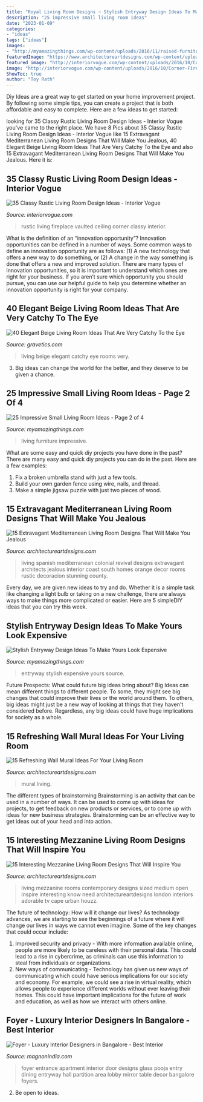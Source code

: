 ```yaml
---
title: "Royal Living Room Designs ~ Stylish Entryway Design Ideas To Make Yours Look Expensive"
description: "25 impressive small living room ideas"
date: "2023-01-09"
categories:
- "ideas"
tags: ["ideas"]
images:
- "http://myamazingthings.com/wp-content/uploads/2016/11/raised-furniture-683x1024.jpg"
featuredImage: "https://www.architectureartdesigns.com/wp-content/uploads/2015/01/15-Extravagant-Mediterranean-Living-Room-Designs-That-Will-Make-You-Jealous-12-630x945.jpg"
featured_image: "http://interiorvogue.com/wp-content/uploads/2016/10/Corner-Fireplace-with-Vaulted-Ceiling.jpg"
image: "http://interiorvogue.com/wp-content/uploads/2016/10/Corner-Fireplace-with-Vaulted-Ceiling.jpg"
ShowToc: true
author: "Toy Rath"
---
```



Diy Ideas are a great way to get started on your home improvement project. By following some simple tips, you can create a project that is both affordable and easy to complete. Here are a few ideas to get started: 

	

		
looking for 35 Classy Rustic Living Room Design Ideas - Interior Vogue you've came to the right place. We have 8 Pics about 35 Classy Rustic Living Room Design Ideas - Interior Vogue like 15 Extravagant Mediterranean Living Room Designs That Will Make You Jealous, 40 Elegant Beige Living Room Ideas That Are Very Catchy To the Eye and also 15 Extravagant Mediterranean Living Room Designs That Will Make You Jealous. Here it is:
		
    
## 35 Classy Rustic Living Room Design Ideas - Interior Vogue

<img loading=lazy src="http://interiorvogue.com/wp-content/uploads/2016/10/Corner-Fireplace-with-Vaulted-Ceiling.jpg" onerror="this.onerror=null;this.src='https://tse3.mm.bing.net/th?id=OIP.-p_T0MFbL6CjDzq4Z2yfdgHaLH&amp;pid=15.1';" alt="35 Classy Rustic Living Room Design Ideas - Interior Vogue">

_Source: interiorvogue.com_

>rustic living fireplace vaulted ceiling corner classy interior. 

	

What is the definition of an “innovation opportunity”?
Innovation opportunities can be defined in a number of ways. Some common ways to define an innovation opportunity are as follows: (1) A new technology that offers a new way to do something, or (2) A change in the way something is done that offers a new and improved solution. 
There are many types of innovation opportunities, so it is important to understand which ones are right for your business. If you aren’t sure which opportunity you should pursue, you can use our helpful guide to help you determine whether an innovation opportunity is right for your company.

    
## 40 Elegant Beige Living Room Ideas That Are Very Catchy To The Eye

<img loading=lazy src="http://www.gravetics.com/wp-content/uploads/2017/09/Beige-and-brown-living-room-decorating-ideas.jpg" onerror="this.onerror=null;this.src='https://tse2.mm.bing.net/th?id=OIP.s4ExyKjxt7Idm5FKHglWegHaJ4&amp;pid=15.1';" alt="40 Elegant Beige Living Room Ideas That Are Very Catchy To the Eye">

_Source: gravetics.com_

>living beige elegant catchy eye rooms very. 

	

3. Big ideas can change the world for the better, and they deserve to be given a chance.

    
## 25 Impressive Small Living Room Ideas - Page 2 Of 4

<img loading=lazy src="http://myamazingthings.com/wp-content/uploads/2016/11/raised-furniture-683x1024.jpg" onerror="this.onerror=null;this.src='https://tse3.mm.bing.net/th?id=OIP.AGjM7oyn2pqFzlf5ehR26AHaLG&amp;pid=15.1';" alt="25 Impressive Small Living Room Ideas - Page 2 of 4">

_Source: myamazingthings.com_

>living furniture impressive. 

	

What are some easy and quick diy projects you have done in the past?
There are many easy and quick diy projects you can do in the past. Here are a few examples:
1. Fix a broken umbrella stand with just a few tools.
2. Build your own garden fence using wire, nails, and thread.
3. Make a simple jigsaw puzzle with just two pieces of wood.

    
## 15 Extravagant Mediterranean Living Room Designs That Will Make You Jealous

<img loading=lazy src="https://www.architectureartdesigns.com/wp-content/uploads/2015/01/15-Extravagant-Mediterranean-Living-Room-Designs-That-Will-Make-You-Jealous-12-630x945.jpg" onerror="this.onerror=null;this.src='https://tse1.mm.bing.net/th?id=OIP.J2dJzm1b9WOibGG68FOp7gHaLH&amp;pid=15.1';" alt="15 Extravagant Mediterranean Living Room Designs That Will Make You Jealous">

_Source: architectureartdesigns.com_

>living spanish mediterranean colonial revival designs extravagant architects jealous interior coast south homes orange decor rooms rustic decoracion stunning county. 

	

Every day, we are given new ideas to try and do. Whether it is a simple task like changing a light bulb or taking on a new challenge, there are always ways to make things more complicated or easier. Here are 5 simpleDIY ideas that you can try this week.

    
## Stylish Entryway Design Ideas To Make Yours Look Expensive

<img loading=lazy src="https://myamazingthings.com/wp-content/uploads/2017/08/entryway-ideas-4.png" onerror="this.onerror=null;this.src='https://tse1.mm.bing.net/th?id=OIP.9mAPYq5ZExoAWqMFmKdn7wHaLG&amp;pid=15.1';" alt="Stylish Entryway Design Ideas To Make Yours Look Expensive">

_Source: myamazingthings.com_

>entryway stylish expensive yours source. 

	

Future Prospects: What could future big ideas bring about?
Big Ideas can mean different things to different people. To some, they might see big changes that could improve their lives or the world around them. To others, big ideas might just be a new way of looking at things that they haven't considered before. Regardless, any big ideas could have huge implications for society as a whole.

    
## 15 Refreshing Wall Mural Ideas For Your Living Room

<img loading=lazy src="https://www.architectureartdesigns.com/wp-content/uploads/2015/05/1417-e1431460428311.jpg" onerror="this.onerror=null;this.src='https://tse3.mm.bing.net/th?id=OIP.S4rJoSSf2ns4SFL8TtldnwHaE7&amp;pid=15.1';" alt="15 Refreshing Wall Mural Ideas For Your Living Room">

_Source: architectureartdesigns.com_

>mural living. 

	

The different types of brainstorming
Brainstorming is an activity that can be used in a number of ways. It can be used to come up with ideas for projects, to get feedback on new products or services, or to come up with ideas for new business strategies. Brainstorming can be an effective way to get ideas out of your head and into action.

    
## 15 Interesting Mezzanine Living Room Designs That Will Inspire You

<img loading=lazy src="https://www.architectureartdesigns.com/wp-content/uploads/2016/07/14-1-630x419.jpg" onerror="this.onerror=null;this.src='https://tse1.mm.bing.net/th?id=OIP.wc1c9olMyO6lPITRZ4r9zwHaE7&amp;pid=15.1';" alt="15 Interesting Mezzanine Living Room Designs That Will Inspire You">

_Source: architectureartdesigns.com_

>living mezzanine rooms contemporary designs sized medium open inspire interesting know need architectureartdesigns london interiors adorable tv cape urban houzz. 

	

The future of technology: How will it change our lives?
As technology advances, we are starting to see the beginnings of a future where it will change our lives in ways we cannot even imagine. Some of the key changes that could occur include: 
1. Improved security and privacy - With more information available online, people are more likely to be careless with their personal data. This could lead to a rise in cybercrime, as criminals can use this information to steal from individuals or organizations. 
2. New ways of communicating - Technology has given us new ways of communicating which could have serious implications for our society and economy. For example, we could see a rise in virtual reality, which allows people to experience different worlds without ever leaving their homes. This could have important implications for the future of work and education, as well as how we interact with others online. 

    
## Foyer - Luxury Interior Designers In Bangalore - Best Interior

<img loading=lazy src="https://www.magnonindia.com/wp-content/uploads/2018/07/Froyer_11.jpg" onerror="this.onerror=null;this.src='https://tse4.mm.bing.net/th?id=OIP.k7vUhpdixc7b2RRMAUvYRAHaLj&amp;pid=15.1';" alt="Foyer - Luxury Interior Designers in Bangalore - Best Interior">

_Source: magnonindia.com_

>foyer entrance apartment interior door designs glass pooja entry dining entryway hall partition area lobby mirror table decor bangalore foyers. 

	

2. Be open to ideas.

